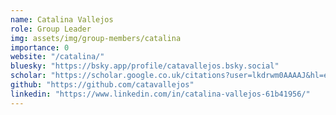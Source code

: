 ```yaml
---
name: Catalina Vallejos
role: Group Leader
img: assets/img/group-members/catalina
importance: 0
website: "/catalina/"
bluesky: "https://bsky.app/profile/catavallejos.bsky.social"
scholar: "https://scholar.google.co.uk/citations?user=lkdrwm0AAAAJ&hl=en"
github: "https://github.com/catavallejos"
linkedin: "https://www.linkedin.com/in/catalina-vallejos-61b41956/"
---
```

